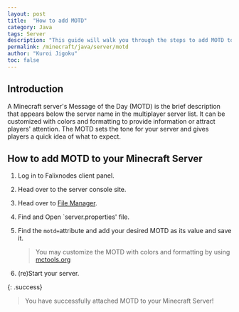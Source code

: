 ```yaml
---
layout: post
title:  "How to add MOTD"
category: Java
tags: Server
description: "This guide will walk you through the steps to add MOTD to your minecraft server"
permalink: /minecraft/java/server/motd
author: "Kuroi Jigoku"
toc: false
---
```


## Introduction

A Minecraft server's Message of the Day (MOTD) is the brief description that appears below the server name in the multiplayer server list. It can be customized with colors and formatting to provide information or attract players' attention. The MOTD sets the tone for your server and gives players a quick idea of what to expect.

## How to add MOTD to your Minecraft Server

1. Log in to Falixnodes client panel.

2. Head over to the server console site.

3. Head over to [File Manager](https://client.falixnodes.net/server/filemanager?dir=/).

4. Find and Open `server.properties' file.

5. Find the `motd=`attribute and add your desired MOTD as its value and save it.
    > You may customize the MOTD with colors and formatting by using [mctools.org](https://mctools.org/motd-creator)

6. (re)Start your server.

{: .success}

> You have successfully attached MOTD to your Minecraft Server!

